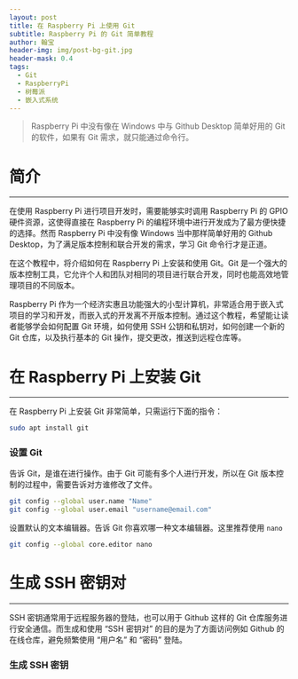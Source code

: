 ```yaml
---
layout: post
title: 在 Raspberry Pi 上使用 Git
subtitle: Raspberry Pi 的 Git 简单教程
author: 翰宝
header-img: img/post-bg-git.jpg
header-mask: 0.4
tags:
  - Git
  - RaspberryPi
  - 树莓派
  - 嵌入式系统
---
```


> Raspberry Pi 中没有像在 Windows 中与 Github Desktop 简单好用的 Git 的软件，如果有 Git 需求，就只能通过命令行。

# 简介
---
在使用 Raspberry Pi 进行项目开发时，需要能够实时调用 Raspberry Pi 的 GPIO 硬件资源，这使得直接在 Raspberry Pi 的编程环境中进行开发成为了最方便快捷的选择。然而 Raspberry Pi 中没有像 Windows 当中那样简单好用的 Github Desktop，为了满足版本控制和联合开发的需求，学习 Git 命令行才是正道。

在这个教程中，将介绍如何在 Raspberry Pi 上安装和使用 Git。Git 是一个强大的版本控制工具，它允许个人和团队对相同的项目进行联合开发，同时也能高效地管理项目的不同版本。

Raspberry Pi 作为一个经济实惠且功能强大的小型计算机，非常适合用于嵌入式项目的学习和开发，而嵌入式的开发离不开版本控制。通过这个教程，希望能让读者能够学会如何配置 Git 环境，如何使用 SSH 公钥和私钥对，如何创建一个新的 Git 仓库，以及执行基本的 Git 操作，提交更改，推送到远程仓库等。

# 在 Raspberry Pi 上安装 Git
---
在 Raspberry Pi 上安装 Git 非常简单，只需运行下面的指令：
```bash
sudo apt install git
```

### 设置 Git
告诉 Git，是谁在进行操作。由于 Git 可能有多个人进行开发，所以在 Git 版本控制的过程中，需要告诉对方谁修改了文件。
```bash
git config --global user.name "Name"
git config --global user.email "username@email.com"
```

设置默认的文本编辑器。告诉 Git 你喜欢哪一种文本编辑器。这里推荐使用 `nano`
```bash
git config --global core.editor nano
```

# 生成 SSH 密钥对
---
SSH 密钥通常用于远程服务器的登陆，也可以用于 Github 这样的 Git 仓库服务进行安全通信。而生成和使用 “SSH 密钥对” 的目的是为了方面访问例如 Github 的在线仓库，避免频繁使用 “用户名” 和 “密码” 登陆。

### 生成 SSH 密钥
